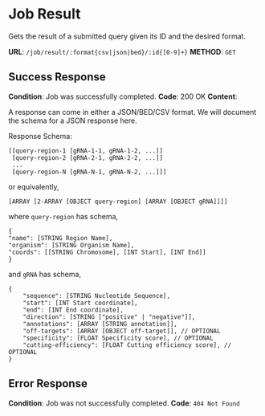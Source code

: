 # Job Result

Gets the result of a submitted query given its ID and the desired
format.

**URL**: `/job/result/:format{csv|json|bed}/:id{[0-9]+}`
**METHOD**: `GET`

## Success Response

**Condition**: Job was successfully completed.
**Code**: 200 OK
**Content**:

A response can come in either a JSON/BED/CSV format. We will
document the schema for a JSON response here.

Response Schema:

```
[[query-region-1 [gRNA-1-1, gRNA-1-2, ...]]
 [query-region-2 [gRNA-2-1, gRNA-2-2, ...]]
 ...
 [query-region-N [gRNA-N-1, gRNA-N-2, ...]]]
```

or equivalently,

```
[ARRAY [2-ARRAY [OBJECT query-region] [ARRAY [OBJECT gRNA]]]]
```

where `query-region` has schema,

```
{
"name": [STRING Region Name],
"organism": [STRING Organism Name],
"coords": [[STRING Chromosome], [INT Start], [INT End]]
}
```

and `gRNA` has schema,

```
{
    "sequence": [STRING Nucleotide Sequence],
    "start": [INT Start coordinate],
    "end": [INT End coordinate],
    "direction": [STRING ["positive" | "negative"]],
    "annotations": [ARRAY [STRING annotation]],
    "off-targets": [ARRAY [OBJECT off-target]], // OPTIONAL
    "specificity": [FLOAT Specificity score], // OPTIONAL
    "cutting-efficiency": [FLOAT Cutting efficiency score], // OPTIONAL
}
```

## Error Response

**Condition**: Job was not successfully completed.
**Code**: `404 Not Found`
